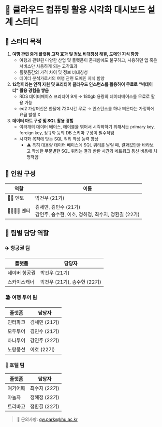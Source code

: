 # 🚀 클라우드 컴퓨팅 활용 시각화 대시보드 설계 스터디

## 📌 스터디 목적
1. **여행 관련 중개 플랫폼 고착 효과 및 정보 비대칭성 해결, 도메인 지식 함양**
    - 여행과 관련된 다양한 산업 및 플랫폼이 존재함에도 불구하고, 사용하던 앱 혹은 서비스만 사용하게 되는 고착효과
    - 플랫폼간의 가격 차이 및 정보 비대칭성
    - 데이터 분석가로서의 여행 관련 도메인 지식 함양
2. **12명이라는 인적 자원 및 프리티어 클라우드 인스턴스를 활용하여 무료로 "빅데이터" 활용 경험을 쌓음**
    - RDS 데이터페이스 프리티어 9개 → 180gb 용량의 데이터베이스를 무료로 활용 가능
    - ec2 가상머신은 한달에 720시간 무료 → 인스턴스를 하나 띄운다는 가정하에 요금 발생 X
3. **데이터 마트 구성 및 SQL 활용 경험**
    - 여러개의 데이터 베이스, 테이블을 엮어서 시각화하기 위해서는 primary key, foreign key, 정규화 등의 DB 스키마 구성이 필수적임
    - 시각화 목적에 맞는 SQL 쿼리 작성 능력 향상
        - ⚠️ 특히 대용량 데이터 베이스에 SQL 쿼리를 날릴 때, 결과값만을 바라보고 작성한 무분별한 SQL 쿼리는 결과 반환 시간과 네트워크 통신 비용에 치명적임!

## 👥 인원 구성
| 역할 | 이름 |
|------|------|
| 👨‍🏫 멘토 | 박건우 (21기) |
| 👨‍🎓👩‍🎓 멘티 | 김세민, 김민수 (21기)<br>강연주, 송수현, 이호, 정혜정, 최수지, 정환길 (22기) |

## 🔧 팀별 담당 역할
### ✈️ 항공권 팀
| 플랫폼 | 담당자 |
|--------|--------|
| 네이버 항공권 | 박건우 (21기) |
| 스카이스캐너 | 박건우 (21기), 송수현 (22기) |

### 🏖️ 여행 투어 팀
| 플랫폼 | 담당자 |
|--------|--------|
| 인터파크 | 김세민 (21기) |
| 모두투어 | 김민수 (21기) |
| 하나투어 | 강연주 (22기) |
| 노랑풍선 | 이호 (22기) |

### 🏨 호텔 팀
| 플랫폼 | 담당자 |
|--------|--------|
| 여기어때 | 최수지 (22기) |
| 야놀자 | 정혜정 (22기) |
| 트리바고 | 정환길 (22기) |


> 💌 문의사항: gw.park@khu.ac.kr

